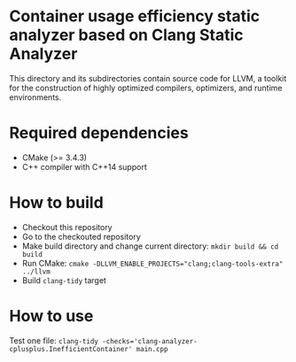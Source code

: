 # Container usage efficiency static analyzer based on Clang Static Analyzer

This directory and its subdirectories contain source code for LLVM,
a toolkit for the construction of highly optimized compilers,
optimizers, and runtime environments.

# Required dependencies
* CMake (>= 3.4.3)
* C++ compiler with C++14 support

# How to build
* Checkout this repository
* Go to the checkouted repository
* Make build directory and change current directory: `mkdir build && cd build`
* Run CMake: `cmake -DLLVM_ENABLE_PROJECTS="clang;clang-tools-extra" ../llvm`
* Build `clang-tidy` target

# How to use
Test one file: `clang-tidy -checks='clang-analyzer-cplusplus.InefficientContainer' main.cpp`

